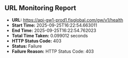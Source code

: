 ## URL Monitoring Report

- **URL:** https://api-gw1-prod1.fisglobal.com/gw/v1/health
- **Start Time:** 2025-09-25T16:22:54.663011
- **End Time:** 2025-09-25T16:22:54.762023
- **Total Time Taken:** 0.099012 seconds
- **HTTP Status Code:** 403
- **Status:** Failure
- **Failure Reason:** HTTP Status Code: 403

